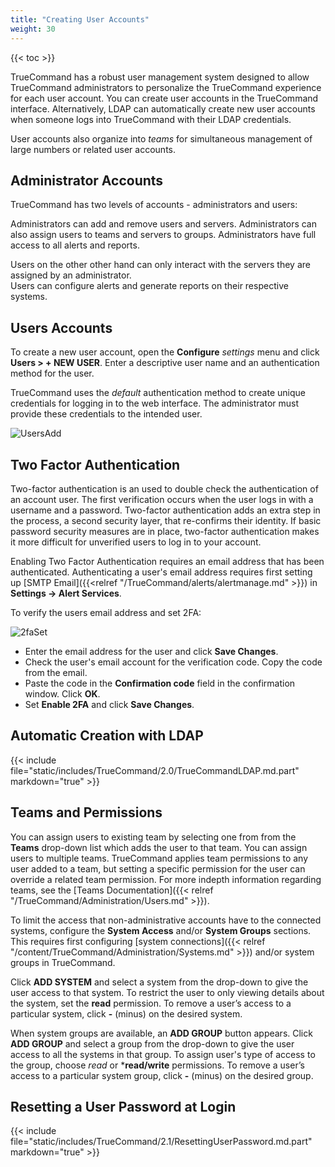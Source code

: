 ```yaml
---
title: "Creating User Accounts"
weight: 30
---
```


{{< toc >}}

TrueCommand has a robust user management system designed to allow TrueCommand administrators to personalize the TrueCommand experience for each user account.
You can create user accounts in the TrueCommand interface. Alternatively, LDAP can automatically create new user accounts when someone logs into TrueCommand with their LDAP credentials.

User accounts also organize into *teams* for simultaneous management of large numbers or related user accounts.

## Administrator Accounts

TrueCommand has two levels of accounts - administrators and users:

Administrators can add and remove users and servers.
Administrators can also assign users to teams and servers to groups.
Administrators have full access to all alerts and reports.

Users on the other other hand can only interact with the servers they are assigned by an administrator.  
Users can configure alerts and generate reports on their respective systems.

## Users Accounts

To create a new user account, open the **Configure** <i class="material-icons" aria-hidden="true" title="Settings">settings</i> menu and click **Users > + NEW USER**.
Enter a descriptive user name and an authentication method for the user.

TrueCommand uses the *default* authentication method to create unique credentials for logging in to the web interface.
The administrator must provide these credentials to the intended user.

![UsersAdd](/images/TrueCommand/2.0/UsersNewUser.png "Adding a new user")

## Two Factor Authentication

Two-factor authentication is an used to double check the authentication of an account user. The first verification occurs when the user logs in with a username and a password. Two-factor authentication adds an extra step in the process, a second security layer, that re-confirms their identity. If basic password security measures are in place, two-factor authentication makes it more difficult for unverified users to log in to your account.

Enabling Two Factor Authentication requires an email address that has been authenticated. Authenticating a user's email address requires first setting up [SMTP Email]({{<relref "/TrueCommand/alerts/alertmanage.md" >}}) in **Settings -> Alert Services**.

To verify the users email address and set 2FA:

![2faSet](/images/TrueCommand/2.0/2fa_setup.png "Setting Two Factor Authentication")

* Enter the email address for the user and click **Save Changes**.
* Check the user's email account for the verification code. Copy the code from the email.
* Paste the code in the **Confirmation code** field in the confirmation window. Click **OK**.
* Set **Enable 2FA** and click **Save Changes**.


## Automatic Creation with LDAP

{{< include file="static/includes/TrueCommand/2.0/TrueCommandLDAP.md.part" markdown="true" >}}

## Teams and Permissions

You can assign users to existing team by selecting one from from the **Teams** drop-down list which adds the user to that team.
You can assign users to multiple teams.
TrueCommand applies team permissions to any user added to a team, but setting a specific permission for the user can override a related team permission.
For more indepth information regarding teams, see the [Teams Documentation]({{< relref "/TrueCommand/Administration/Users.md" >}}).

To limit the access that non-administrative accounts have to the connected systems, configure the **System Access** and/or **System Groups** sections.
This requires first configuring [system connections]({{< relref "/content/TrueCommand/Administration/Systems.md" >}}) and/or system groups in TrueCommand.

Click **ADD SYSTEM** and select a system from the drop-down to give the user access to that system.
To restrict the user to only viewing details about the system, set the **read** permission.
To remove a user’s access to a particular system, click **-** (minus) on the desired system.

When system groups are available, an **ADD GROUP** button appears.
Click **ADD GROUP** and select a group from the drop-down to give the user access to all the systems in that group.
To assign user's type of access to the group, choose *read* or ***read/write** permissions.
To remove a user’s access to a particular system group, click **-** (minus) on the desired group.

## Resetting a User Password at Login 

{{< include file="static/includes/TrueCommand/2.1/ResettingUserPassword.md.part" markdown="true" >}}